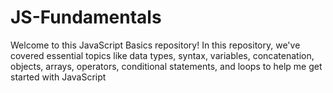 # JS-Fundamentals

Welcome to this JavaScript Basics repository! In this repository, we've covered essential topics like data types, syntax, variables, concatenation, objects, arrays, operators, conditional statements, and loops to help me get started with JavaScript
